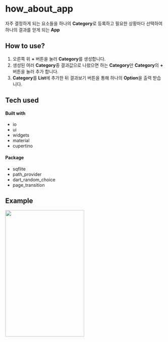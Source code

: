 # how_about_app
자주 결정하게 되는 요소들을 하나의 **Category**로 등록하고 필요한 상황마다 선택하여 하나의 결과를 얻게 되는 **App**


## How to use?
 1. 오른쪽 위 **+** 버튼을 눌러 **Category**를 생성합니다.
 2. 생성된 여러 **Category**중 결과값으로 나왔으면 하는 **Category**만 **Category**의 **+** 버튼을 눌러 추가 합니다.
 3. **Category**를 **List**에 추가한 뒤 결과보기 버튼을 통해 하나의 **Option**을 출력 받습니다.
## Tech used

#### Built with
* io
* ui
* widgets
* material
* cupertino
#### Package
* sqflite
* path_provider
* dart_random_choice
* page_transition
## Example
<img src="https://user-images.githubusercontent.com/65265805/86523467-dcb6ba00-bea7-11ea-922a-7ee8bc62e6e3.gif" height = "400" width = "250">
